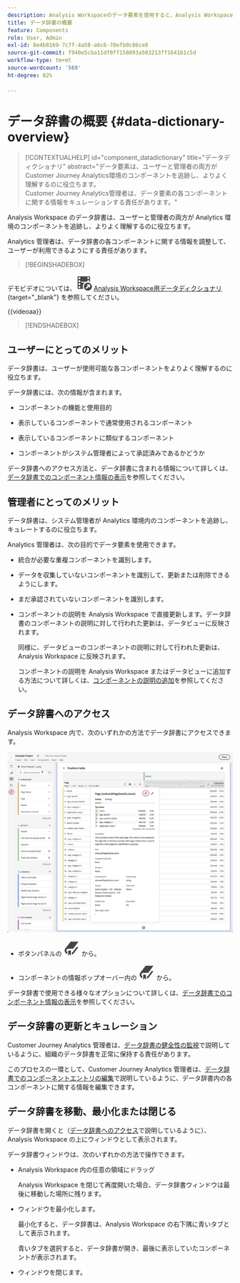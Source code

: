 ```yaml
---
description: Analysis Workspaceのデータ要素を使用すると、Analysis Workspaceの様々なコンポーネント（使用目的、承認済み、重複など）をカタログ化して追跡できます。
title: データ辞書の概要
feature: Components
role: User, Admin
exl-id: 8e4b8169-7c7f-4a58-a6c6-70efb0c86ce8
source-git-commit: f940e5cba11df0ff158093a503213ff1641b1c5d
workflow-type: tm+mt
source-wordcount: '569'
ht-degree: 82%

---
```


# データ辞書の概要 {#data-dictionary-overview}

<!-- markdownlint-disable MD034 -->

>[!CONTEXTUALHELP]
>id="component_datadictionary"
>title="データディクショナリ"
>abstract="データ要素は、ユーザーと管理者の両方がCustomer Journey Analytics環境のコンポーネントを追跡し、よりよく理解するのに役立ちます。 <br/>Customer Journey Analytics管理者は、データ要素の各コンポーネントに関する情報をキュレーションする責任があります。"

<!-- markdownlint-enable MD034 -->


Analysis Workspace のデータ辞書は、ユーザーと管理者の両方が Analytics 環境のコンポーネントを追跡し、よりよく理解するのに役立ちます。

Analytics 管理者は、データ辞書の各コンポーネントに関する情報を調整して、ユーザーが利用できるようにする責任があります。


>[!BEGINSHADEBOX]

デモビデオについては、![VideoCheckedOut](/help/assets/icons/VideoCheckedOut.svg) [Analysis Workspace用データディクショナリ ](https://video.tv.adobe.com/v/3418028/?quality=12&learn=on){target="_blank"} を参照してください。

{{videoaa}}

>[!ENDSHADEBOX]



## ユーザーにとってのメリット

データ辞書は、ユーザーが使用可能な各コンポーネントをよりよく理解するのに役立ちます。

データ辞書には、次の情報が含まれます。

* コンポーネントの機能と使用目的

* 表示しているコンポーネントで通常使用されるコンポーネント

* 表示しているコンポーネントに類似するコンポーネント

* コンポーネントがシステム管理者によって承認済みであるかどうか

データ辞書へのアクセス方法と、データ辞書に含まれる情報について詳しくは、[データ辞書でのコンポーネント情報の表示](/help/components/data-dictionary/view-data-dictionary.md)を参照してください。

## 管理者にとってのメリット

データ辞書は、システム管理者が Analytics 環境内のコンポーネントを追跡し、キュレートするのに役立ちます。

Analytics 管理者は、次の目的でデータ要素を使用できます。

* 統合が必要な重複コンポーネントを識別します。

* データを収集していないコンポーネントを識別して、更新または削除できるようにします。

* まだ承認されていないコンポーネントを識別します。

* コンポーネントの説明を Analysis Workspace で直接更新します。データ辞書のコンポーネントの説明に対して行われた更新は、データビューに反映されます。

  同様に、データビューのコンポーネントの説明に対して行われた更新は、Analysis Workspace に反映されます。

  コンポーネントの説明を Analysis Workspace またはデータビューに追加する方法について詳しくは、[コンポーネントの説明の追加](/help/components/add-component-descriptions.md)を参照してください。

## データ辞書へのアクセス

Analysis Workspace 内で、次のいずれかの方法でデータ辞書にアクセスできます。

![左側のパネルのデータ辞書アイコン](assets/data-dictionary-access.png)

* ボタンパネルの ![ブックマーク](/help/assets/icons/Bookmark.svg) から。



* コンポーネントの情報ポップオーバー内の ![ブックマーク](/help/assets/icons/Bookmark.svg) から。


データ辞書で使用できる様々なオプションについて詳しくは、[データ辞書でのコンポーネント情報の表示](/help/components/data-dictionary/view-data-dictionary.md)を参照してください。

## データ辞書の更新とキュレーション

Customer Journey Analytics 管理者は、[データ辞書の健全性の監視](/help/components/data-dictionary/monitor-data-dictionary-health.md)で説明しているように、組織のデータ辞書を正常に保持する責任があります。

このプロセスの一環として、Customer Journey Analytics 管理者は、[データ辞書でのコンポーネントエントリの編集](/help/components/data-dictionary/edit-entries-data-dictionary.md)で説明しているように、データ辞書内の各コンポーネントに関する情報を編集できます。

## データ辞書を移動、最小化または閉じる

データ辞書を開くと（[データ辞書へのアクセス](#access-the-data-dictionary)で説明しているように）、Analysis Workspace の上にウィンドウとして表示されます。

データ辞書ウィンドウは、次のいずれかの方法で操作できます。

* Analysis Workspace 内の任意の領域にドラッグ

  Analysis Workspace を閉じて再度開いた場合、データ辞書ウィンドウは最後に移動した場所に残ります。<!--True?-->

* ウィンドウを最小化します。

  最小化すると、データ辞書は、Analysis Workspace の右下隅に青いタブとして表示されます。

  青いタブを選択すると、データ辞書が開き、最後に表示していたコンポーネントが表示されます。

* ウィンドウを閉じます。
